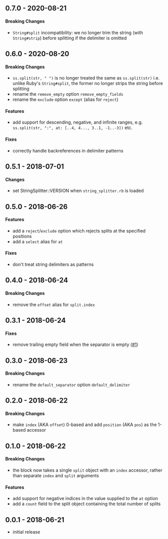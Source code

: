 ## 0.7.0 - 2020-08-21

#### Breaking Changes

- `String#split` incompatibility: we no longer trim the string (with
  `String#strip`) before splitting if the delimiter is omitted

## 0.6.0 - 2020-08-20

#### Breaking Changes

- `ss.split(str, " ")` is no longer treated the same as `ss.split(str)` i.e.
  unlike Ruby's `String#split`, the former no longer strips the string before
  splitting
- rename the `remove_empty` option `remove_empty_fields`
- rename the `exclude` option `except` (alias for `reject`)

#### Features

- add support for descending, negative, and infinite ranges,
  e.g. `ss.split(str, ":", at: [..4, 4..., 3..1, -1..-3])` etc.

#### Fixes

- correctly handle backreferences in delimiter patterns

## 0.5.1 - 2018-07-01

#### Changes

- set StringSplitter::VERSION when `string_splitter.rb` is loaded

## 0.5.0 - 2018-06-26

#### Features

- add a `reject`/`exclude` option which rejects splits at the specified positions
- add a `select` alias for `at`

#### Fixes

- don't treat string delimiters as patterns

## 0.4.0 - 2018-06-24

#### Breaking Changes

- remove the `offset` alias for `split.index`

## 0.3.1 - 2018-06-24

#### Fixes

- remove trailing empty field when the separator is empty
  ([#1](https://github.com/chocolateboy/string_splitter/issues/1))

## 0.3.0 - 2018-06-23

#### Breaking Changes

- rename the `default_separator` option `default_delimiter`

## 0.2.0 - 2018-06-22

#### Breaking Changes

- make `index` (AKA `offset`) 0-based and add `position` (AKA `pos`) as the
  1-based accessor

## 0.1.0 - 2018-06-22

#### Breaking Changes

- the block now takes a single `split` object with an `index` accessor, rather
  than separate `index` and `split` arguments

#### Features

- add support for negative indices in the value supplied to the `at` option
- add a `count` field to the split object containing the total number of splits

## 0.0.1 - 2018-06-21

- initial release
